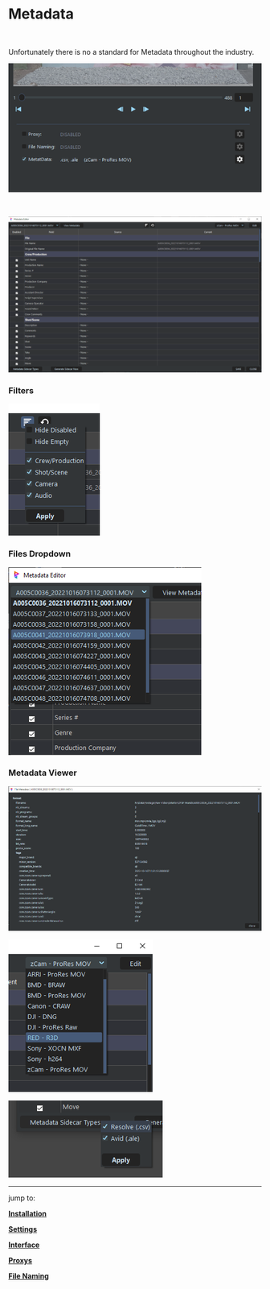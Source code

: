 # **Metadata**

<br>

Unfortunately there is no a standard for Metadata throughout the industry.  

![Metadata Functions](DocsImages/meta_functs.png)

<br>

![Metadata Overview](DocsImages/meta_overview.png)

### Filters
![Filter Menu](DocsImages/meta_filterMenu.png)


### Files Dropdown
![Metadata Files](DocsImages/meta_filesDropdown.png)

### Metadata Viewer
![Metadata Popup](DocsImages/meta_dataPopup.png)


![Presets List](DocsImages/meta_presetList.png)

![Sidecar Menu](DocsImages/meta_sidecarMenu.png)







































___
jump to:

[**Installation**](Doc-Installation.md)

[**Settings**](Doc-Settings.md)

[**Interface**](doc-Interface.md)

[**Proxys**](Doc-Proxys.md)

[**File Naming**](Doc-FileNaming.md)
